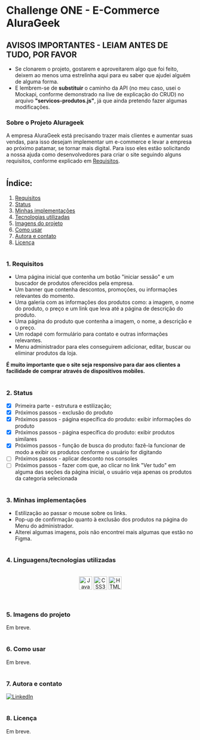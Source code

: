 # **Challenge ONE - E-Commerce AluraGeek**

## <strong>AVISOS IMPORTANTES - LEIAM ANTES DE TUDO, POR FAVOR</strong>

- Se clonarem o projeto, gostarem e aproveitarem algo que foi feito, deixem ao menos uma estrelinha aqui para eu saber que ajudei alguém de alguma forma.
- E lembrem-se de <strong>substituir</strong> o caminho da API (no meu caso, usei o Mockapi, conforme demonstrado na live de explicação do CRUD) no arquivo <strong>"servicos-produtos.js"</strong>, já que ainda pretendo fazer algumas modificações.


### **Sobre o Projeto Alurageek**

A empresa AluraGeek está precisando trazer mais clientes e aumentar suas vendas, para isso desejam implementar um e-commerce e levar a empresa ao próximo patamar, se tornar mais digital. Para isso eles estão solicitando a nossa ajuda como desenvolvedores para criar o site seguindo alguns requisitos, conforme explicado em [Requisitos](#1-requisitos).

#

## **Índice:**

1. [Requisitos](#1-requisitos) 
2. [Status](#2-status)
3. [Minhas implementações](#3-minhas-implementações)
4. [Tecnologias utilizadas](#4-linguagenstecnologias-utilizadas)
5. [Imagens do projeto](#5-imagens-do-projeto)
6. [Como usar](#6-como-usar)
7. [Autora e contato](#7-autora-e-contato)
8. [Licença](#8-licença)

#

### **1. Requisitos**

- Uma página inicial que contenha um botão "iniciar sessão" e um buscador de produtos oferecidos pela empresa.
- Um banner que contenha descontos, promoções, ou informações relevantes do momento.
- Uma galeria com as informações dos produtos como: a imagem, o nome do produto, o preço e um link que leva até a página de descrição do produto.
- Uma página do produto que contenha a imagem, o nome, a descrição e o preço.
- Um rodapé com formulário para contato e outras informações relevantes.
- Menu administrador para eles conseguirem adicionar, editar, buscar ou eliminar produtos da loja.

**É muito importante que o site seja responsivo para dar aos clientes a facilidade de comprar através de dispositivos mobiles.**

#

### **2. Status**

- [x] Primeira parte - estrutura e estilização;<br />
- [x] Próximos passos - exclusão do produto <br />
- [x] Próximos passos - página específica do produto: exibir informações do produto <br />
- [x] Próximos passos - página específica do produto: exibir produtos similares <br />
- [x] Próximos passos - função de busca do produto: fazê-la funcionar de modo a exibir os produtos conforme o usuário for digitando <br />
- [ ] Próximos passos - aplicar desconto nos consoles <br />
- [ ] Próximos passos - fazer com que, ao clicar no link "Ver tudo" em alguma das seções da página inicial, o usuário veja apenas os produtos da categoria selecionada <br />

#

### **3. Minhas implementações**

- Estilização ao passar o mouse sobre os links.
- Pop-up de confirmação quanto à exclusão dos produtos na página do Menu do administrador.
- Alterei algumas imagens, pois não encontrei mais algumas que estão no Figma.

#

### **4. Linguagens/tecnologias utilizadas**

<div style="display: inline_block" align="center"><br />
    <img src="https://img.shields.io/badge/JavaScript-F7DF1E?style=for-the-badge&logo=javascript&logoColor=black" height="35px" alt="JavaScript" align="center" />
    <img src="https://img.shields.io/badge/CSS3-1572B6?style=for-the-badge&logo=css3&logoColor=white" height="36px" alt="CSS3" align="center" />
    <img src="https://img.shields.io/badge/HTML5-E34F26?style=for-the-badge&logo=html5&logoColor=white" height="35px" alt="HTML5" align="center" />
</div><br />

#

### **5. Imagens do projeto**

Em breve.

#

### **6. Como usar**

Em breve.

#

### **7. Autora e contato**

[![LinkedIn](https://img.shields.io/badge/LinkedIn-0077B5?style=for-the-badge&logo=linkedin&logoColor=white)](https://www.linkedin.com/in/leticiaviana-trad-dev/)

#

### **8. Licença**
Em breve.

#